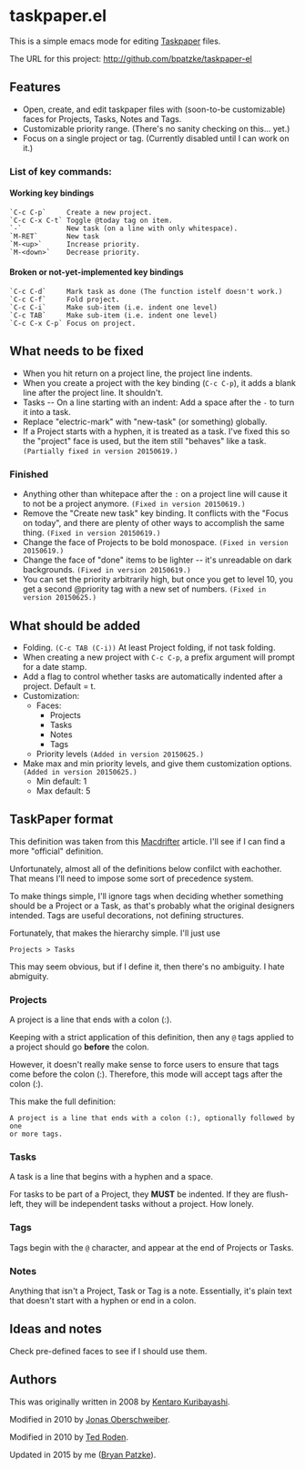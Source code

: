# taskpaper.el

This is a simple emacs mode for editing [Taskpaper] files.

The URL for this project: http://github.com/bpatzke/taskpaper-el

## Features

- Open, create, and edit taskpaper files with (soon-to-be customizable)
  faces for Projects, Tasks, Notes and Tags.
- Customizable priority range. (There's no sanity checking on this... yet.)
- Focus on a single project or tag. (Currently disabled until I can work on it.)

### List of key commands:

#### Working key bindings

	`C-c C-p`     Create a new project.
	`C-c C-x C-t` Toggle @today tag on item.
	`-`           New task (on a line with only whitespace).
	`M-RET`       New task
	`M-<up>`      Increase priority.
	`M-<down>`    Decrease priority.

#### Broken or not-yet-implemented key bindings

	`C-c C-d`     Mark task as done (The function istelf doesn't work.)
	`C-c C-f`     Fold project.
	`C-c C-i`     Make sub-item (i.e. indent one level)
	`C-c TAB`     Make sub-item (i.e. indent one level)
	`C-c C-x C-p` Focus on project.

## What needs to be fixed

- When you hit return on a project line, the project line indents.
- When you create a project with the key binding (`C-c C-p`), it adds a
  blank line after the project line. It shouldn't.
- Tasks --  On a line starting with an indent: Add a space after the `-` to
  turn it into a task.
- Replace "electric-mark" with "new-task" (or something) globally.
- If a Project starts with a hyphen, it is treated as a task. I've fixed this
  so the "project" face is used, but the item still "behaves" like a task.
  `(Partially fixed in version 20150619.)`

### Finished

- Anything other than whitepace after the `:` on a project line will cause it
  to not be a project anymore. `(Fixed in version 20150619.)`
- Remove the "Create new task" key binding. It conflicts with the
  "Focus on today", and there are plenty of other ways to accomplish
  the same thing. `(Fixed in version 20150619.)`
- Change the face of Projects to be bold monospace.
  `(Fixed in version 20150619.)`
- Change the face of "done" items to be lighter -- it's unreadable on dark
  backgrounds. `(Fixed in version 20150619.)`
- You can set the priority arbitrarily high, but once you get to level 10,
  you get a second @priority tag with a new set of numbers.
  `(Fixed in version 20150625.)`

## What should be added

- Folding. `(C-c TAB (C-i))` At least Project folding, if not task folding.
- When creating a new project with `C-c C-p`, a prefix argument will prompt for
  a date stamp.
- Add a flag to control whether tasks are automatically indented after a
  project. Default = t.
- Customization:
  - Faces:
    - Projects
    - Tasks
    - Notes
    - Tags
  - Priority levels `(Added in version 20150625.)`
- Make max and min priority levels, and give them customization options.
  `(Added in version 20150625.)`
  - Min default: 1
  - Max default: 5

## TaskPaper format

This definition was taken from this [Macdrifter] article. I'll see if I can find
a more "official" definition.

Unfortunately, almost all of the definitions below confilct with eachother.
That means I'll need to impose some sort of precedence system.

To make things simple, I'll ignore tags when deciding whether something should
be a Project or a Task, as that's probably what the original designers intended.
Tags are useful decorations, not defining structures.

Fortunately, that makes the hierarchy simple. I'll just use

	Projects > Tasks

This may seem obvious, but if I define it, then there's no ambiguity. I hate
abmiguity.

### Projects

A project is a line that ends with a colon (:).

Keeping with a strict application of this definition, then any `@` tags applied
to a project should go **before** the colon.

However, it doesn't really make sense to force users to ensure that tags come
before the colon (:). Therefore, this mode will accept tags after the colon (:).

This make the full definition:

	A project is a line that ends with a colon (:), optionally followed by one
	or more tags.

### Tasks

A task is a line that begins with a hyphen and a space.

For tasks to be part of a Project, they **MUST** be indented. If they are flush-left,
they will be independent tasks without a project. How lonely.

### Tags

Tags begin with the `@` character, and appear at the end of Projects or Tasks.

### Notes

Anything that isn't a Project, Task or Tag is a note. Essentially, it's plain
text that doesn't start with a hyphen or end in a colon.

## Ideas and notes

Check pre-defined faces to see if I should use them.

## Authors

This was originally written in 2008 by [Kentaro Kuribayashi].

Modified in 2010 by [Jonas Oberschweiber].

Modified in 2010 by [Ted Roden].

Updated in 2015 by me ([Bryan Patzke]).

[Taskpaper]: http://www.hogbaysoftware.com/products/taskpaper/
[Macdrifter]: http://www.macdrifter.com/2014/01/deconstructing-my-omnifocus-dependency.html
[Kentaro Kuribayashi]: http://coderepos.org/share/browser/lang/elisp/taskpaper/trunk/taskpaper.el
[Jonas Oberschweiber]: http://github.com/jonasoberschweiber/taskpaper-el
[Ted Roden]: https://github.com/tedroden/taskpaper-el
[Bryan Patzke]: https://github.com/bpatzke/taskpaper-el
